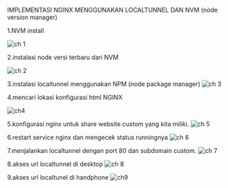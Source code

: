 IMPLEMENTASI NGINX MENGGUNAKAN LOCALTUNNEL DAN NVM (node version manager)

1.NVM install

![ch 1](https://user-images.githubusercontent.com/91004163/225031132-c8c8200b-1435-4a4d-a99b-7365b17203ea.png)

2.instalasi node versi terbaru dari NVM

![ch 2](https://user-images.githubusercontent.com/91004163/225031144-b45331eb-6e88-4da9-bc46-c90a72226865.png)

3.instalasi localtunnel menggunakan NPM (node package manager)
![ch 3](https://user-images.githubusercontent.com/91004163/225031147-6d24ef2e-c72f-4210-b633-0cf2d67ef05b.png)

4.mencari lokasi konfigurasi html NGINX

![ch4](https://user-images.githubusercontent.com/91004163/225031180-2351ea65-e70f-46f4-8537-9b7ad6d5d7f1.png)

5.konfigurasi nginx untuk share website custom yang kita miliki.
![ch 5](https://user-images.githubusercontent.com/91004163/225031150-dbef14dc-4c41-49ee-9588-0c709da88044.png)

6.restart service nginx dan mengecek status runningnya
![ch 6](https://user-images.githubusercontent.com/91004163/225031153-10b1e847-0d47-4bdf-a2de-6961bdf0c4b8.png)

7.menjalankan localtunnel dengan port 80 dan subdomain custom.
![ch 7](https://user-images.githubusercontent.com/91004163/225031160-1ed3f5a4-c515-4174-8901-35411b7c92c6.png)

8.akses url localtunnel di desktop
![ch 8](https://user-images.githubusercontent.com/91004163/225031165-73ac6bed-e92b-4a9c-bd65-d254184c9df1.png)


9.akses url localtunel di handphone
![ch9](https://user-images.githubusercontent.com/91004163/225032914-668d8a41-5bd9-4b7f-a305-e8a90c9f26af.jpeg)


